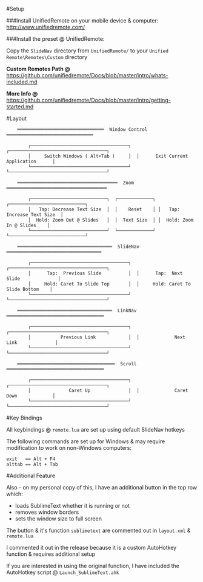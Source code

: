 
#Setup

###Install UnifiedRemote on your mobile device & computer:
http://www.unifiedremote.com/

###Install the preset @ UnifiedRemote:

Copy the `SlideNav` directory from `UnifiedRemote/` to your `Unified Remote\Remotes\Custom` directory

**Custom Remotes Path @**
https://github.com/unifiedremote/Docs/blob/master/intro/whats-included.md

**More Info @**
https://github.com/unifiedremote/Docs/blob/master/intro/getting-started.md

#Layout
```
	════════════════════════════════  Window Control  ════════════════════════════════

		┌────────────────────────────────────┐  ┌────────────────────────────────────┐
		│     Switch Windows ( Alt+Tab )     │  │      Exit Current Application      │
		└────────────────────────────────────┘  └────────────────────────────────────┘

	═════════════════════════════════════  Zoom  ═════════════════════════════════════

		┌────────────────────────────┐  ┌─────────────┐ ┌────────────────────────────┐
		│   Tap: Decrease Text Size  │  │    Reset    │ │   Tap: Increase Text Size  │
		│  Hold: Zoom Out @ Slides   │  │  Text Size  │ │  Hold: Zoom In @ Slides    │
		└────────────────────────────┘  └─────────────┘ └────────────────────────────┘

	═══════════════════════════════════  SlideNav  ═══════════════════════════════════

		┌────────────────────────────────────┐  ┌────────────────────────────────────┐
		│      Tap:  Previous Slide          │  │      Tap:  Next Slide              │
		│     Hold: Caret To Slide Top       │  │     Hold: Caret To Slide Bottom    │
		└────────────────────────────────────┘  └────────────────────────────────────┘

	═══════════════════════════════════  LinkNav  ════════════════════════════════════

		┌────────────────────────────────────┐  ┌────────────────────────────────────┐
		│           Previous Link            │  │             Next Link              │
		└────────────────────────────────────┘  └────────────────────────────────────┘

	════════════════════════════════════  Scroll  ════════════════════════════════════

		┌────────────────────────────────────┐  ┌────────────────────────────────────┐
		│              Caret Up              │  │             Caret Down             │
		└────────────────────────────────────┘  └────────────────────────────────────┘
```
#Key Bindings

All keybindings @ `remote.lua` are set up using default SlideNav hotkeys

The following commands are set up for Windows & may require modification to work on non-Windows computers:
```
exit   == Alt + F4
alttab == Alt + Tab
```

#Additional Feature

Also - on my personal copy of this, I have an additional button in the top row which:

* loads SublimeText whether it is running or not
* removes window borders
* sets the window size to full screen

The button & it's function `sublimetext` are commented out in `layout.xml` & `remote.lua`

I commented it out in the release because it is a custom AutoHotkey function & requires additional setup

If you are interested in using the original function, I have included the AutoHotkey script @ `Launch_SublimeText.ahk`

